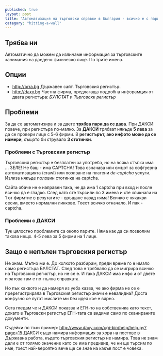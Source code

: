 ```yaml
---
published: true
layout: post
title: "Автоматизация на търговски справки в България - всичко е с пари"
category: "hitting-a-wall"
---
```


## Трябва ни
Автоматично да можем да изличаме информация за търговските занимания на даедено физическо лице. По трите имена.

## Опции
- http://brra.bg Държавен сайт. Търговския регистър.
- http://daxy.bg Частна фирма, предлагаща подробна инфорамция от двата регистъра: _БУЛСТАТ_ и _Търговски регистър_

## Проблеми
За да се автоматизира и за двете **трябва пари да се дава.** При ДАКСИ повече, при регистъра по-малко. За **ДАКСИ** трябват някъде **5 лева** за да се провери лице с 5-6 фирми. В **регистърът, ако инфото може да се намери**, същото би струвало **3 стотинки**.

### Проблеми с Търговския регистър
Търговския регистър е безплатен за употреба, но на всяка стъпка има ... ЗЕЛЕ! Не баш - има CAPTCHA! Това означава или смърт за софтуерна автоматизацията (crawl) или позлване на платени _de-captcha_ услуги. Излиза някъде половин стотинка на captcha. 

Сайта обаче не е направен така, че да има 1 captcha при вход и после всичко да е гладко. След като сте търсили по 3 имена и сте кликнали на 1 от фирмтие в резутатите - връщане назад няма! Всичко е някакви сесии, вместо нормални линкове. Тоест всичко отначало. И пак - captcha.

### Проблеми с ДАКСИ
Тук цялостно проблемите са около парите. Няма как да си позволим такова нещо. 4-5 лева за 5 фирми на 1 лице.

## Защо е непълен търговския регистър
Не знам. Мътно ми е. До колкото разбирам, преди време го е имало само регистъра БУЛСТАТ. След това е трябвало да се мигрира всичко на Търговския регистър, но не се е. И така ДАКСИ има инфо и от двете и затова там е по-пълна справката. 

Но пък каквото и да намеря из уеба казва, че ако фирма не се е пререгистрирала в Търговския регистър значи е невалидна? Доста конфузно се лутат мислите ми без идея кое е вярно. 

Сега гледам че и ДАКСИ показва и ЕГН-то на собственика като текст, докато в Търговски регистър ЕГН-тата са видими само по сканираните документи.

Съдейки по този пример: http://www.daxy.com/cgi-bin/help/help.py?page=15
ДАКСИ също намира информация за хора на постове в Държавна работа, където търговския регистър не намира. Това не знам дали е от голямо значение като се има предивид, че ни ще търсим по име, тоест най-вероятно вече ще се знае на какъв пост е човека.